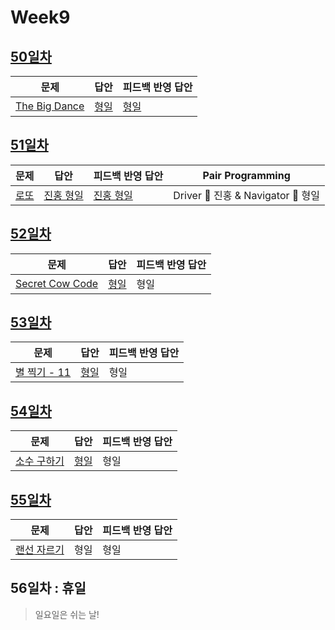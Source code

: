# Week9

## [50일차](Day50)

| 문제                                                  | 답안                        | 피드백 반영 답안               |
| ----------------------------------------------------- | --------------------------- | ------------------------------ |
| [The Big Dance](https://www.acmicpc.net/problem/6012) | [형일](Day50/bj6012_jhi.js) | [형일](Day50/bj6012_jhi_fb.js) |

## [51일차](Day51)

| 문제                                         | 답안                                | 피드백 반영 답안                       | Pair Programming                   |
| -------------------------------------------- | ----------------------------------- | -------------------------------------- | ---------------------------------- |
| [로또](https://www.acmicpc.net/problem/6603) | [진홍 형일](Day51/bj6603_kjhjhi.js) | [진홍 형일](Day51/bj6603_kjhjhi_fb.js) | Driver 🚗 진홍 & Navigator 🧭 형일 |

## [52일차](Day52)

| 문제                                                     | 답안                         | 피드백 반영 답안 |
| -------------------------------------------------------- | ---------------------------- | ---------------- |
| [Secret Cow Code](https://www.acmicpc.net/problem/14454) | [형일](Day52/bj14454_jhi.js) | 형일             |

## [53일차](Day53)

| 문제                                                 | 답안                        | 피드백 반영 답안 |
| ---------------------------------------------------- | --------------------------- | ---------------- |
| [별 찍기 - 11](https://www.acmicpc.net/problem/2448) | [형일](Day53/bj2448_jhi.js) | 형일             |

## [54일차](Day54)

| 문제                                                | 답안                        | 피드백 반영 답안 |
| --------------------------------------------------- | --------------------------- | ---------------- |
| [소수 구하기](https://www.acmicpc.net/problem/1929) | [형일](Day54/bj1929_jhi.js) | 형일             |

## [55일차](Day55)

| 문제                                                | 답안 | 피드백 반영 답안 |
| --------------------------------------------------- | ---- | ---------------- |
| [랜선 자르기](https://www.acmicpc.net/problem/1654) | 형일 | 형일             |

## 56일차 : 휴일

> 일요일은 쉬는 날!
